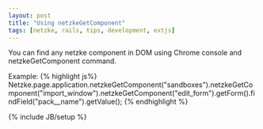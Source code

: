 ```yaml
---
layout: post
title: "Using netzkeGetComponent"
tags: [netzke, rails, tips, development, extjs]
---
```

You can find any netzke component in DOM using Chrome console and netzkeGetComponent command.

Example:
{% highlight js%}
Netzke.page.application.netzkeGetComponent("sandboxes").netzkeGetComponent("import_window").netzkeGetComponent("edit_form").getForm().findField("pack__name").getValue();
{% endhighlight %}

{% include JB/setup %}